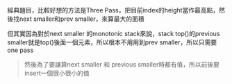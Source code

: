 經典題目，比較好想的方法是Three Pass，把目前index的height當作最高點，然後找next smaller和prev smaller，來算最大的面積  

但其實因為對於next smaller 的monotonic stack來說，stack top()的previous smaller就是top()後面一個元素，所以根本不用用到prev smaller，所以只需要one pass
>然後為了要讓算next smaller 和 previous smaller時都有值，所以前後要insert一個很小很小的值